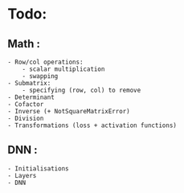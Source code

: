 # Todo:

## Math :

	- Row/col operations:
		- scalar multiplication
		- swapping
	- Submatrix:
		- specifying (row, col) to remove
	- Determinant
	- Cofactor
	- Inverse (+ NotSquareMatrixError)
	- Division
	- Transformations (loss + activation functions)

## DNN :
	
	- Initialisations
	- Layers
	- DNN

